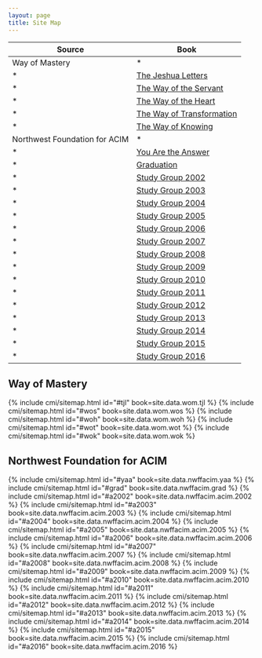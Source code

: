 ```yaml
---
layout: page
title: Site Map
---
```


Source | Book
--- | ---
Way of Mastery | *
 * | [The Jeshua Letters](#tjl)
 * | [The Way of the Servant](#wos)
 * | [The Way of the Heart](#woh)
 * | [The Way of Transformation](#wot)
 * | [The Way of Knowing](#wok)
Northwest Foundation for ACIM | *
 * | [You Are the Answer](#yaa)
 * | [Graduation](#grad)
 * | [Study Group 2002](#a2002)
 * | [Study Group 2003](#a2003)
 * | [Study Group 2004](#a2004)
 * | [Study Group 2005](#a2005)
 * | [Study Group 2006](#a2006)
 * | [Study Group 2007](#a2007)
 * | [Study Group 2008](#a2008)
 * | [Study Group 2009](#a2009)
 * | [Study Group 2010](#a2010)
 * | [Study Group 2011](#a2011)
 * | [Study Group 2012](#a2012)
 * | [Study Group 2013](#a2013)
 * | [Study Group 2014](#a2014)
 * | [Study Group 2015](#a2015)
 * | [Study Group 2016](#a2016)

## Way of Mastery

{% include cmi/sitemap.html id="#tjl" book=site.data.wom.tjl %}
{% include cmi/sitemap.html id="#wos" book=site.data.wom.wos %}
{% include cmi/sitemap.html id="#woh" book=site.data.wom.woh %}
{% include cmi/sitemap.html id="#wot" book=site.data.wom.wot %}
{% include cmi/sitemap.html id="#wok" book=site.data.wom.wok %}

## Northwest Foundation for ACIM

{% include cmi/sitemap.html id="#yaa" book=site.data.nwffacim.yaa %}
{% include cmi/sitemap.html id="#grad" book=site.data.nwffacim.grad %}
{% include cmi/sitemap.html id="#a2002" book=site.data.nwffacim.acim.2002 %}
{% include cmi/sitemap.html id="#a2003" book=site.data.nwffacim.acim.2003 %}
{% include cmi/sitemap.html id="#a2004" book=site.data.nwffacim.acim.2004 %}
{% include cmi/sitemap.html id="#a2005" book=site.data.nwffacim.acim.2005 %}
{% include cmi/sitemap.html id="#a2006" book=site.data.nwffacim.acim.2006 %}
{% include cmi/sitemap.html id="#a2007" book=site.data.nwffacim.acim.2007 %}
{% include cmi/sitemap.html id="#a2008" book=site.data.nwffacim.acim.2008 %}
{% include cmi/sitemap.html id="#a2009" book=site.data.nwffacim.acim.2009 %}
{% include cmi/sitemap.html id="#a2010" book=site.data.nwffacim.acim.2010 %}
{% include cmi/sitemap.html id="#a2011" book=site.data.nwffacim.acim.2011 %}
{% include cmi/sitemap.html id="#a2012" book=site.data.nwffacim.acim.2012 %}
{% include cmi/sitemap.html id="#a2013" book=site.data.nwffacim.acim.2013 %}
{% include cmi/sitemap.html id="#a2014" book=site.data.nwffacim.acim.2014 %}
{% include cmi/sitemap.html id="#a2015" book=site.data.nwffacim.acim.2015 %}
{% include cmi/sitemap.html id="#a2016" book=site.data.nwffacim.acim.2016 %}


